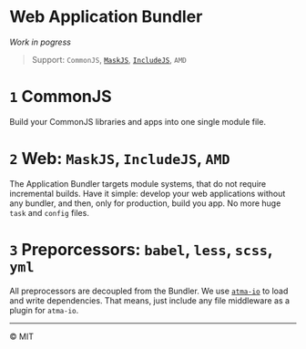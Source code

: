 # Web Application Bundler

_Work in pogress_

> Support: `CommonJS`, [`MaskJS`](https://github.com/atmajs/maskjs), [`IncludeJS`](https://github.com/atmajs/includejs), `AMD`


# `1` CommonJS

Build your CommonJS libraries and apps into one single module file.

# `2` Web: `MaskJS`, `IncludeJS`, `AMD`

The Application Bundler targets module systems, that do not require incremental builds. Have it simple: develop your web applications without any bundler, and then, only for production, build you app. No more huge `task` and `config` files.

# `3` Preporcessors: `babel`, `less`, `scss`, `yml`

All preprocessors are decoupled from the Bundler. We use [`atma-io`](https://github.com/atmajs/atma-io) to load and write dependencies. That means, just include any file middleware as a plugin for `atma-io`.

----

:copyright: MIT
